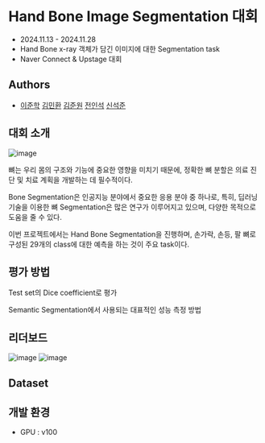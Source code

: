 
# Hand Bone Image Segmentation 대회 
- 2024.11.13 - 2024.11.28 
- Hand Bone x-ray 객체가 담긴 이미지에 대한 Segmentation task
- Naver Connect & Upstage 대회 

## Authors

-  [이준학](https://github.com/danlee0113)  [김민환](https://github.com/alsghks1066)  [김준원](https://github.com/KimJunWon98)  [전인석](https://github.com/inDseok)  [신석준](https://github.com/SeokjunShin)



## 대회 소개
![image](https://github.com/user-attachments/assets/fe33f559-b68f-4db3-9aa9-228652154972)

뼈는 우리 몸의 구조와 기능에 중요한 영향을 미치기 때문에, 정확한 뼈 분할은 의료 진단 및 치료 계획을 개발하는 데 필수적이다. 

Bone Segmentation은 인공지능 분야에서 중요한 응용 분야 중 하나로, 특히, 딥러닝 기술을 이용한 뼈 Segmentation은 많은 연구가 이루어지고 있으며, 다양한 목적으로 도움을 줄 수 있다. 

이번 프로젝트에서는 Hand Bone Segmentation을 진행하며, 손가락, 손등, 팔 뼈로 구성된 29개의 class에 대한 예측을 하는 것이 주요 task이다. 


## 평가 방법

Test set의 Dice coefficient로 평가

Semantic Segmentation에서 사용되는 대표적인 성능 측정 방법



## 리더보드
![image](https://github.com/user-attachments/assets/458b3b61-a1ed-4171-adf0-b51b38bb1cb0)
![image](https://github.com/user-attachments/assets/5fd45d4a-1594-4a2f-bc90-78170688adb9)


## Dataset


## 개발 환경

- GPU : v100
